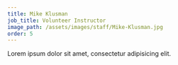 ```yaml
---
title: Mike Klusman
job_title: Volunteer Instructor
image_path: /assets/images/staff/Mike-Klusman.jpg
order: 5
---
```



Lorem ipsum dolor sit amet, consectetur adipisicing elit.